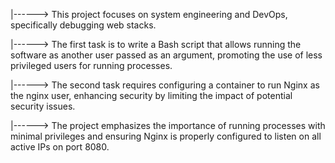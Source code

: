 |------> This project focuses on system engineering and DevOps, specifically debugging web stacks.

|------> The first task is to write a Bash script that allows running the software as another user passed as an argument, promoting the use of less privileged users for running processes.

|------> The second task requires configuring a container to run Nginx as the nginx user, enhancing security by limiting the impact of potential security issues.

|------> The project emphasizes the importance of running processes with minimal privileges and ensuring Nginx is properly configured to listen on all active IPs on port 8080.
